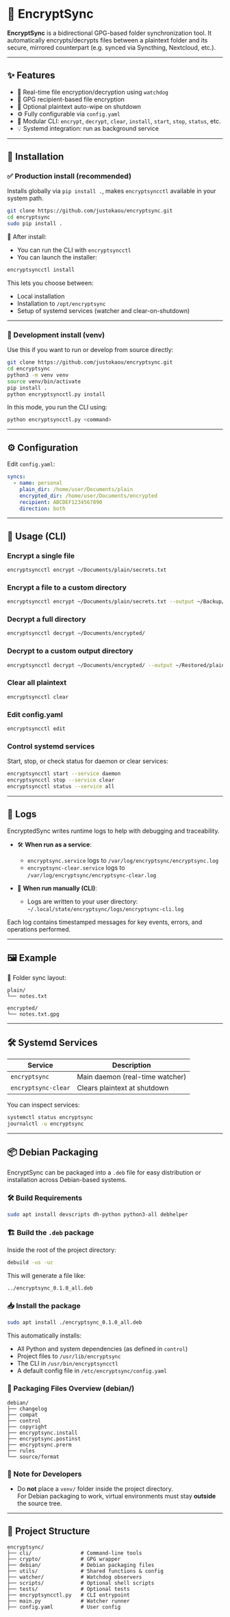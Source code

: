 # 🔐 EncryptSync

**EncryptSync** is a bidirectional GPG-based folder synchronization tool. It automatically encrypts/decrypts files between a plaintext folder and its secure, mirrored counterpart (e.g. synced via Syncthing, Nextcloud, etc.).

---

## ✨ Features

- 🔁 Real-time file encryption/decryption using `watchdog`  
- 🔐 GPG recipient-based file encryption  
- 🧹 Optional plaintext auto-wipe on shutdown  
- ⚙️ Fully configurable via `config.yaml`  
- 🧩 Modular CLI: `encrypt`, `decrypt`, `clear`, `install`, `start`, `stop`, `status`, etc.  
- 💡 Systemd integration: run as background service  

---

## 🚀 Installation

### ✅ Production install (recommended)

Installs globally via `pip install .`, makes `encryptsyncctl` available in your system path.

```bash
git clone https://github.com/justokaou/encryptsync.git
cd encryptsync
sudo pip install .
```

🔁 After install:

- You can run the CLI with `encryptsyncctl`  
- You can launch the installer:

```bash
encryptsyncctl install
```

This lets you choose between:

- Local installation  
- Installation to `/opt/encryptsync`  
- Setup of systemd services (watcher and clear-on-shutdown)

---

### 🧪 Development install (venv)

Use this if you want to run or develop from source directly:

```bash
git clone https://github.com/justokaou/encryptsync.git
cd encryptsync
python3 -m venv venv
source venv/bin/activate
pip install .
python encryptsyncctl.py install
```

In this mode, you run the CLI using:

```bash
python encryptsyncctl.py <command>
```

---

## ⚙️ Configuration

Edit `config.yaml`:

```yaml
syncs:
  - name: personal
    plain_dir: /home/user/Documents/plain
    encrypted_dir: /home/user/Documents/encrypted
    recipient: ABCDEF1234567890
    direction: both
```

---

## 🔐 Usage (CLI)

### Encrypt a single file

```bash
encryptsyncctl encrypt ~/Documents/plain/secrets.txt
```

### Encrypt a file to a custom directory

```bash
encryptsyncctl encrypt ~/Documents/plain/secrets.txt --output ~/Backup/encrypted
```

### Decrypt a full directory

```bash
encryptsyncctl decrypt ~/Documents/encrypted/
```

### Decrypt to a custom output directory

```bash
encryptsyncctl decrypt ~/Documents/encrypted/ --output ~/Restored/plain
```

### Clear all plaintext

```bash
encryptsyncctl clear
```

### Edit config.yaml

```bash
encryptsyncctl edit
```

### Control systemd services

Start, stop, or check status for daemon or clear services:

```bash
encryptsyncctl start --service daemon
encryptsyncctl stop --service clear
encryptsyncctl status --service all
```

---

## 📄 Logs

EncryptedSync writes runtime logs to help with debugging and traceability.

- 🛠️ **When run as a service**:
  - `encryptsync.service` logs to `/var/log/encryptsync/encryptsync.log`
  - `encryptsync-clear.service` logs to `/var/log/encryptsync/encryptsync-clear.log`

- 🧪 **When run manually (CLI)**:
  - Logs are written to your user directory:  
    `~/.local/state/encryptsync/logs/encryptsync-cli.log`

Each log contains timestamped messages for key events, errors, and operations performed.

---

## 🖼️ Example

📁 Folder sync layout:

```
plain/
└── notes.txt

encrypted/
└── notes.txt.gpg
```

---

## 🛠️ Systemd Services

| Service               | Description                          |  
|----------------------|--------------------------------------|  
| `encryptsync`        | Main daemon (real-time watcher)    |  
| `encryptsync-clear`  | Clears plaintext at shutdown         |

You can inspect services:

```bash
systemctl status encryptsync
journalctl -u encryptsync
```

---

## 📦 Debian Packaging

EncryptSync can be packaged into a `.deb` file for easy distribution or installation across Debian-based systems.

### 🛠️ Build Requirements

```bash
sudo apt install devscripts dh-python python3-all debhelper
```

### 🏗️ Build the `.deb` package

Inside the root of the project directory:

```bash
debuild -us -uc
```

This will generate a file like:

```
../encryptsync_0.1.0_all.deb
```

### 📥 Install the package

```bash
sudo apt install ./encryptsync_0.1.0_all.deb
```

This automatically installs:

- All Python and system dependencies (as defined in `control`)
- Project files to `/usr/lib/encryptsync`
- The CLI in `/usr/bin/encryptsyncctl`
- A default config file in `/etc/encryptsync/config.yaml`

### 📂 Packaging Files Overview (debian/)

```
debian/
├── changelog
├── compat
├── control
├── copyright
├── encryptsync.install
├── encryptsync.postinst
├── encryptsync.prerm
├── rules
└── source/format
```

### 📝 Note for Developers

- Do **not** place a `venv/` folder inside the project directory.  
  For Debian packaging to work, virtual environments must stay **outside** the source tree.  

---

## 📁 Project Structure

```
encryptsync/
├── cli/                # Command-line tools
├── crypto/             # GPG wrapper
├── debian/             # Debian packaging files
├── utils/              # Shared functions & config
├── watcher/            # Watchdog observers
├── scripts/            # Optional shell scripts
├── tests/              # Optional tests
├── encryptsyncctl.py   # CLI entrypoint
├── main.py             # Watcher runner
├── config.yaml         # User config
```
